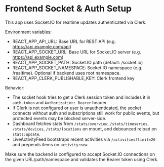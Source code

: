 # Frontend Socket & Auth Setup

This app uses Socket.IO for realtime updates authenticated via Clerk.

Environment variables:
- REACT_APP_API_URL: Base URL for REST API (e.g. https://api.example.com/api)
- REACT_APP_SOCKET_URL: Base URL for Socket.IO server (e.g. https://api.example.com)
- REACT_APP_SOCKET_PATH: Socket.IO path (default: /socket.io)
- REACT_APP_SOCKET_NAMESPACE: Socket.IO namespace (e.g. /realtime). Optional if backend uses root namespace.
- REACT_APP_CLERK_PUBLISHABLE_KEY: Clerk frontend key

Behavior:
- The socket hook tries to get a Clerk session token and includes it in `auth.token` and `Authorization: Bearer` header.
- If Clerk is not configured or user is unauthenticated, the socket connects without auth and subscriptions still work for public events, but protected events may be blocked server-side.
- Dashboard fetches stats from `/stats/overview`, `/stats/timeseries`, `/stats/devices`, `/stats/locations` on mount, and debounced reload on `stats:update`.
- LiveActivityFeed bootstraps recent activities via `/activities?limit=20` and prepends items on `activity:new`.

Make sure the backend is configured to accept Socket.IO connections on the given URL/path/namespace and validates the Bearer token using Clerk.
